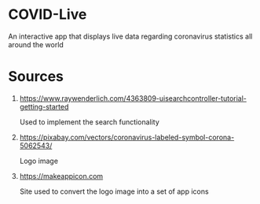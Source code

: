 # COVID-Live
An interactive app that displays live data regarding coronavirus statistics all around the world



# Sources

1. https://www.raywenderlich.com/4363809-uisearchcontroller-tutorial-getting-started
   
   Used to implement the search functionality

2. https://pixabay.com/vectors/coronavirus-labeled-symbol-corona-5062543/
   
   Logo image

3. https://makeappicon.com
   
   Site used to convert the logo image into a set of app icons
